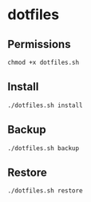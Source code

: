 # dotfiles

## Permissions

`chmod +x dotfiles.sh`

## Install

`./dotfiles.sh install`

## Backup

`./dotfiles.sh backup`

## Restore

`./dotfiles.sh restore`
